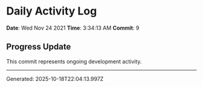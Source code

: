 # Daily Activity Log

**Date**: Wed Nov 24 2021
**Time**: 3:34:13 AM
**Commit**: 9

## Progress Update

This commit represents ongoing development activity.

---
Generated: 2025-10-18T22:04:13.997Z
